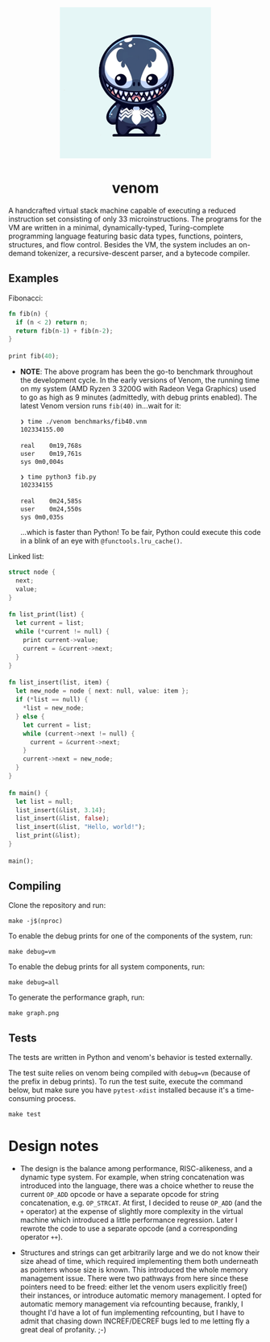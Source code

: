 <p align="center">
  <img src="https://raw.githubusercontent.com/xqb64/venom/master/venom.png" alt="venom"/>
</p>

<h1 align="center">venom</h1>

A handcrafted virtual stack machine capable of executing a reduced instruction set consisting of only 33 microinstructions. The programs for the VM are written in a minimal, dynamically-typed, Turing-complete programming language featuring basic data types, functions, pointers, structures, and flow control. Besides the VM, the system includes an on-demand tokenizer, a recursive-descent parser, and a bytecode compiler.

## Examples

Fibonacci:

```rust
fn fib(n) { 
  if (n < 2) return n;
  return fib(n-1) + fib(n-2);
}

print fib(40);
```

- **NOTE**: The above program has been the go-to benchmark throughout the development cycle. In the early versions of Venom, the running time on my system (AMD Ryzen 3 3200G with Radeon Vega Graphics) used to go as high as 9 minutes (admittedly, with debug prints enabled). The latest Venom version runs `fib(40)` in...wait for it:

    ```
    ❯ time ./venom benchmarks/fib40.vnm
    102334155.00

    real	0m19,768s
    user	0m19,761s
    sys	0m0,004s
    ```

    ```
    ❯ time python3 fib.py
    102334155

    real	0m24,585s
    user	0m24,550s
    sys	0m0,035s
    ```

    ...which is faster than Python! To be fair, Python could execute this code in a blink of an eye with `@functools.lru_cache()`.

Linked list:
```rust
struct node {
  next;
  value;
}

fn list_print(list) {
  let current = list;
  while (*current != null) {
    print current->value;
    current = &current->next;
  }
}

fn list_insert(list, item) {
  let new_node = node { next: null, value: item };
  if (*list == null) {
    *list = new_node;
  } else {
    let current = list;
    while (current->next != null) {
      current = &current->next;
    }
    current->next = new_node;
  }
}

fn main() {
  let list = null;
  list_insert(&list, 3.14);
  list_insert(&list, false);
  list_insert(&list, "Hello, world!");
  list_print(&list);
}

main();
```

## Compiling

Clone the repository and run:

```
make -j$(nproc)
```

To enable the debug prints for one of the components of the system, run:

```
make debug=vm
```

To enable the debug prints for all system components, run:

```
make debug=all
```

To generate the performance graph, run:

```
make graph.png
```

## Tests

The tests are written in Python and venom's behavior is tested externally.

The test suite relies on venom being compiled with `debug=vm` (because of the prefix in debug prints). To run the test suite, execute the command below, but make sure you have `pytest-xdist` installed because it's a time-consuming process.

```
make test
```

# Design notes

- The design is the balance among performance, RISC-alikeness, and a dynamic type system. For example, when string concatenation was introduced into the language, there was a choice whether to reuse the current `OP_ADD` opcode or have a separate opcode for string concatenation, e.g. `OP_STRCAT`. At first, I decided to reuse `OP_ADD` (and the `+` operator) at the expense of slightly more complexity in the virtual machine which introduced a little performance regression. Later I rewrote the code to use a separate opcode (and a corresponding operator `++`).

- Structures and strings can get arbitrarily large and we do not know their size ahead of time, which required implementing them both underneath as pointers whose size is known. This introduced the whole memory management issue. There were two pathways from here since these pointers need to be freed: either let the venom users explicitly free() their instances, or introduce automatic memory management. I opted for automatic memory management via refcounting because, frankly, I thought I'd have a lot of fun implementing refcounting, but I have to admit that chasing down INCREF/DECREF bugs led to me letting fly a great deal of profanity. ;-)

